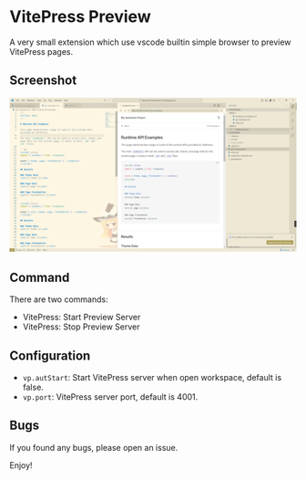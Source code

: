 # VitePress Preview

A very small extension which use vscode builtin simple browser to preview VitePress pages.

## Screenshot

![preview](docs/image.png)

## Command

There are two commands:

- VitePress: Start Preview Server
- VitePress: Stop Preview Server

## Configuration

- `vp.autStart`: Start VitePress server when open workspace, default is false.
- `vp.port`: VitePress server port, default is 4001.

## Bugs

If you found any bugs, please open an issue.

Enjoy!

